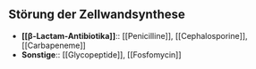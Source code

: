 ---
---
## Störung der Zellwandsynthese
- **[[β-Lactam-Antibiotika]]**:: [[Penicilline]], [[Cephalosporine]], [[Carbapeneme]]
- **Sonstige**:: [[Glycopeptide]], [[Fosfomycin]]